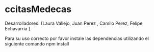 # ccitasMedecas
Desarrolladores: {Laura Vallejo,
                  Juan  Perez ,
                  Camilo Perez,
                  Felipe Echavarria
                  }
                  
Para su uso correcto por favor instale las dependencias utilizando el siguiente comando npm install
